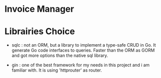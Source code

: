 # Invoice Manager

# Librairies Choice 
  - sqlc : not an ORM, but a library to implement a type-safe CRUD in Go. It generate Go code interfaces to queries. Faster than the ORM as GORM and got more options than the native sql library.

  - gin : one of the best framework for my needs in this project and i am familiar with. It is using 'httprouter' as router.
